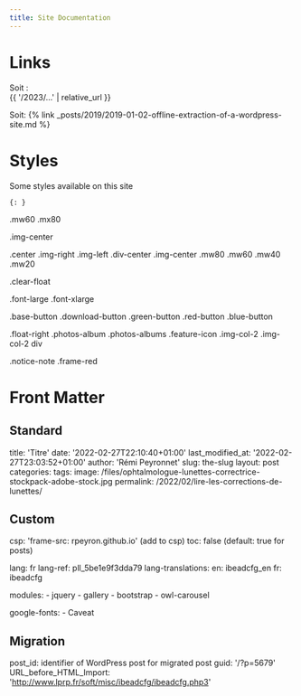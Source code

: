 ```yaml
---
title: Site Documentation
---
```


# Links
Soit :  
{{ '/2023/...' | relative_url }}

Soit:
{% link _posts/2019/2019-01-02-offline-extraction-of-a-wordpress-site.md %}

# Styles

Some styles available on this site
    
```
{: }
```
 
.mw60
.mx80

.img-center

.center
.img-right 
.img-left 
.div-center
.img-center
.mw80 
.mw60 
.mw40
.mw20 

.clear-float

.font-large 
.font-xlarge 

.base-button 
.download-button 
.green-button 
.red-button 
.blue-button 

.float-right 
.photos-album 
.photos-albums
.feature-icon 
.img-col-2 
.img-col-2 div 

.notice-note 
.frame-red 

# Front Matter

## Standard

title: 'Titre'
date: '2022-02-27T22:10:40+01:00'
last_modified_at: '2022-02-27T23:03:52+01:00'
author: 'Rémi Peyronnet'
slug: the-slug
layout: post
categories:  <list>
tags:  <list>
image: /files/ophtalmologue-lunettes-correctrice-stockpack-adobe-stock.jpg
permalink: /2022/02/lire-les-corrections-de-lunettes/


## Custom

csp: 'frame-src: rpeyron.github.io' (add to csp)
toc: false (default: true for posts)

lang: fr
lang-ref: pll_5be1e9f3dda79
lang-translations:
    en: ibeadcfg_en
    fr: ibeadcfg

modules:
    - jquery
    - gallery
    - bootstrap
    - owl-carousel
    
google-fonts:
    - Caveat



## Migration

post_id: identifier of WordPress post for migrated post
guid: '/?p=5679'
URL_before_HTML_Import: 'http://www.lprp.fr/soft/misc/ibeadcfg/ibeadcfg.php3'
